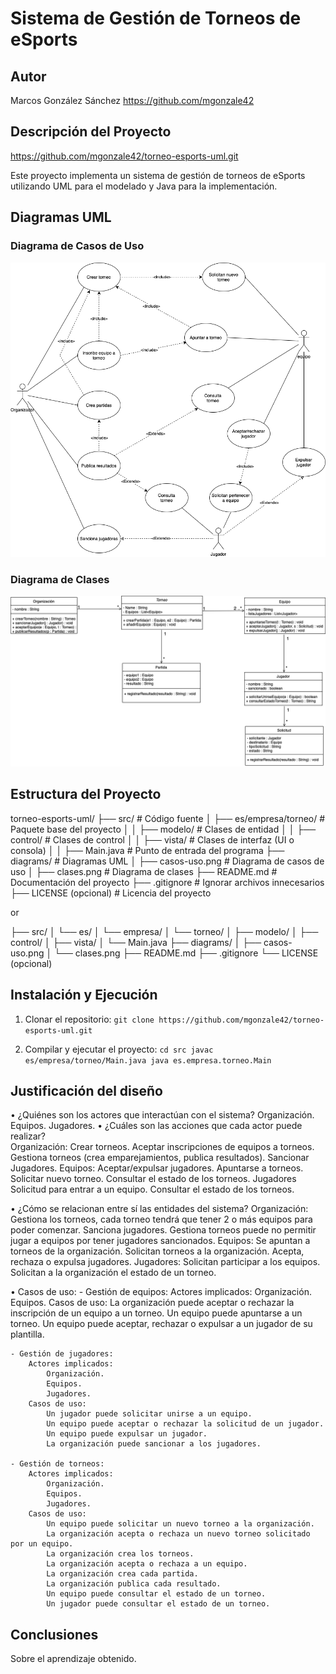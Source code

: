 # Sistema de Gestión de Torneos de eSports

## Autor
Marcos González Sánchez
https://github.com/mgonzale42

## Descripción del Proyecto

https://github.com/mgonzale42/torneo-esports-uml.git

Este proyecto implementa un sistema de gestión de torneos de eSports
utilizando UML para el modelado y Java para la implementación.

## Diagramas UML
### Diagrama de Casos de Uso
![Diagrama de casos de uso](diagrams/casos-uso.png)

### Diagrama de Clases
![Diagrama de clases](diagrams/clases.png)

## Estructura del Proyecto

torneo-esports-uml/
├── src/ # Código fuente
│ ├── es/empresa/torneo/ # Paquete base del proyecto
│ │ ├── modelo/ # Clases de entidad
│ │ ├── control/ # Clases de control
│ │ ├── vista/ # Clases de interfaz (UI o consola)
│ │ ├── Main.java # Punto de entrada del programa
├── diagrams/ # Diagramas UML
│ ├── casos-uso.png # Diagrama de casos de uso
│ ├── clases.png # Diagrama de clases
├── README.md # Documentación del proyecto
├── .gitignore # Ignorar archivos innecesarios
├── LICENSE (opcional) # Licencia del proyecto

or

├── src/
│   └── es/
│       └── empresa/
│           └── torneo/
│               ├── modelo/
│               ├── control/
│               ├── vista/
│               └── Main.java
├── diagrams/
│   ├── casos-uso.png
│   └── clases.png
├── README.md
├── .gitignore
└── LICENSE (opcional)

## Instalación y Ejecución
1. Clonar el repositorio:
`git clone https://github.com/mgonzale42/torneo-esports-uml.git`

3. Compilar y ejecutar el proyecto:
`cd src javac es/empresa/torneo/Main.java java es.empresa.torneo.Main`

## Justificación del diseño
• ¿Quiénes son los actores que interactúan con el sistema?
    Organización.
    Equipos.
    Jugadores.
• ¿Cuáles son las acciones que cada actor puede realizar?	
    Organización:
        Crear torneos.
        Aceptar inscripciones de equipos a torneos.
        Gestiona torneos (crea emparejamientos, publica resultados).
        Sancionar Jugadores.
    Equipos:
        Aceptar/expulsar jugadores.
        Apuntarse a torneos.
        Solicitar nuevo torneo.
        Consultar el estado de los torneos.
    Jugadores
        Solicitud para entrar a un equipo.
        Consultar el estado de los torneos.


• ¿Cómo se relacionan entre sí las entidades del sistema?
    Organización:
        Gestiona los torneos, cada torneo tendrá que tener 2 o más equipos para poder comenzar.
        Sanciona jugadores.
        Gestiona torneos puede no permitir jugar a equipos por tener jugadores sancionados.
    Equipos:
        Se apuntan a torneos de la organización.
        Solicitan torneos a la organización.
        Acepta, rechaza o expulsa jugadores.
    Jugadores:
        Solicitan participar a los equipos.
        Solicitan a la organización el estado de un torneo.

• Casos de uso:
    - Gestión de equipos:
        Actores implicados:
            Organización.
            Equipos.
        Casos de uso:
            La organización puede aceptar o rechazar la inscripción de un equipo a un torneo.
            Un equipo puede apuntarse a un torneo.
            Un equipo puede aceptar, rechazar o expulsar a un jugador de su plantilla.


    - Gestión de jugadores:
        Actores implicados:
            Organización.
            Equipos.
            Jugadores.
        Casos de uso:
            Un jugador puede solicitar unirse a un equipo.
            Un equipo puede aceptar o rechazar la solicitud de un jugador.
            Un equipo puede expulsar un jugador.
            La organización puede sancionar a los jugadores.

    - Gestión de torneos:
        Actores implicados:
            Organización.
            Equipos.
            Jugadores.
        Casos de uso:
            Un equipo puede solicitar un nuevo torneo a la organización.
            La organización acepta o rechaza un nuevo torneo solicitado por un equipo.
            La organización crea los torneos.
            La organización acepta o rechaza a un equipo.
            La organización crea cada partida.
            La organización publica cada resultado.
            Un equipo puede consultar el estado de un torneo.
            Un jugador puede consultar el estado de un torneo.

## Conclusiones
Sobre el aprendizaje obtenido.
